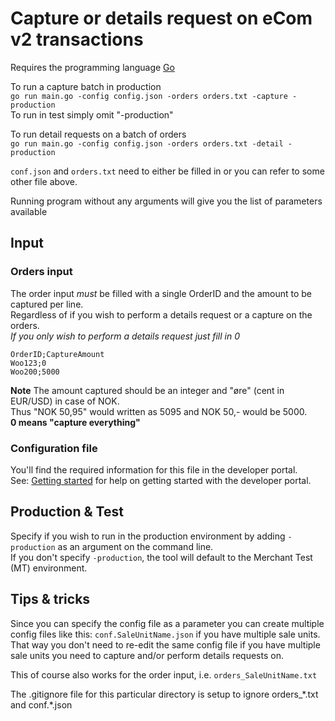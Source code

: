 # Capture or details request on eCom v2 transactions
Requires the programming language [Go](https://golang.org/)

To run a capture batch in production<br/>
`go run main.go -config config.json -orders orders.txt -capture -production`<br/>
To run in test simply omit "-production" 

To run detail requests on a batch of orders<br/>
`go run main.go -config config.json -orders orders.txt -detail -production`<br/>

`conf.json` and `orders.txt` need to either be filled in or you can refer to some other file above.

Running program without any arguments will give you the list of parameters available

## Input
### Orders input
The order input _must_ be filled with a single OrderID and the amount to be captured per line.<br/>
Regardless of if you wish to perform a details request or a capture on the orders.<br/>
*If you only wish to perform a details request just fill in 0*
```
OrderID;CaptureAmount
Woo123;0
Woo200;5000
```
**Note** The amount captured should be an integer and "øre" (cent in EUR/USD) in case of NOK.<br/>
Thus "NOK 50,95" would written as 5095 and NOK 50,- would be 5000.<br/>
**0 means "capture everything"**

### Configuration file
You'll find the required information for this file in the developer portal.<br/>
See: [Getting started](https://github.com/vippsas/vipps-developers/blob/master/vipps-getting-started.md) for help on getting started with the developer portal.


## Production & Test
Specify if you wish to run in the production environment by adding `-production` as an argument on the command line.<br/>
If you don't specify `-production`, the tool will default to the Merchant Test (MT) environment.

## Tips & tricks
Since you can specify the config file as a parameter you can create multiple config files like this:
`conf.SaleUnitName.json` if you have multiple sale units.<br/> 
That way you don't need to re-edit the same config file if you have multiple sale units you need to capture and/or perform details requests on.

This of course also works for the order input, i.e.
`orders_SaleUnitName.txt`

The .gitignore file for this particular directory is setup to ignore orders_\*.txt and conf.\*.json 


